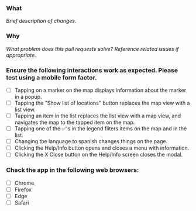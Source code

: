 <!-- 
  Does your pull request introduce changes to the mutual aid web app at? If so, use this
  checklist to ensure the project meets the needs.

  Has text been added that requires translations? If so, add the "Needs Translations" label
-->

### What
_Brief description of changes._

### Why
_What problem does this pull requests solve?  Reference related issues if appropriate._

### Ensure the following interactions work as expected. Please test using a mobile form factor.
- [ ] Tapping on a marker on the map displays information about the marker in a popup.
- [ ] Tapping the "Show list of locations" button replaces the map view with a list view.
- [ ] Tapping an item in the list replaces the list view with a map view, and navigates the map to the tapped item on the map.
- [ ] Tapping one of the ✅'s in the legend filters items on the map and in the list.
- [ ] Changing the language to spanish changes things on the page.
- [ ] Clicking the Help/Info button opens and closes a menu with information.
- [ ] Clicking the X Close button on the Help/Info screen closes the modal.

### Check the app in the following web browsers:
- [ ] Chrome
- [ ] Firefox
- [ ] Edge
- [ ] Safari

